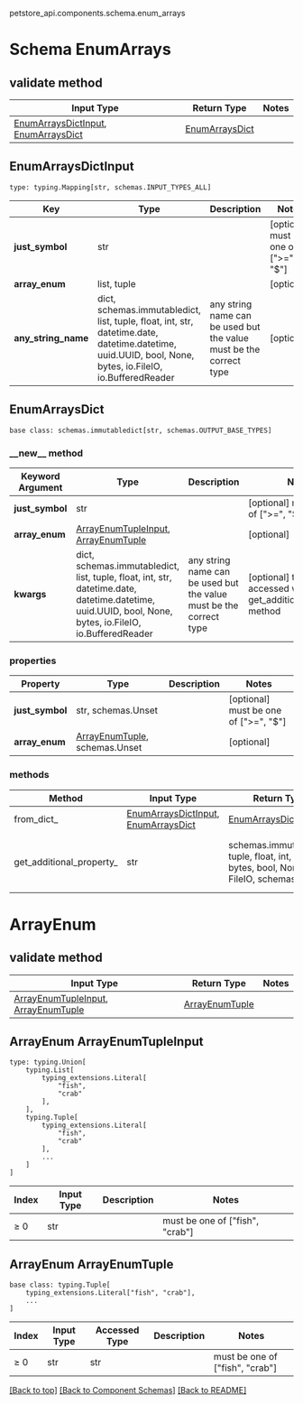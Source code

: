 petstore_api.components.schema.enum_arrays
# Schema EnumArrays

## validate method
Input Type | Return Type | Notes
------------ | ------------- | -------------
[EnumArraysDictInput](#enumarraysdictinput), [EnumArraysDict](#enumarraysdict) | [EnumArraysDict](#enumarraysdict) |

## EnumArraysDictInput
```
type: typing.Mapping[str, schemas.INPUT_TYPES_ALL]
```
Key | Type |  Description | Notes
------------ | ------------- | ------------- | -------------
**just_symbol** | str |  | [optional] must be one of [">=", "$"]
**array_enum** | list, tuple |  | [optional]
**any_string_name** | dict, schemas.immutabledict, list, tuple, float, int, str, datetime.date, datetime.datetime, uuid.UUID, bool, None, bytes, io.FileIO, io.BufferedReader | any string name can be used but the value must be the correct type | [optional]

## EnumArraysDict
```
base class: schemas.immutabledict[str, schemas.OUTPUT_BASE_TYPES]

```
### &lowbar;&lowbar;new&lowbar;&lowbar; method
Keyword Argument | Type | Description | Notes
---------------- | ---- | ----------- | -----
**just_symbol** | str |  | [optional] must be one of [">=", "$"]
**array_enum** | [ArrayEnumTupleInput](#arrayenumtupleinput), [ArrayEnumTuple](#arrayenumtuple) |  | [optional]
**kwargs** | dict, schemas.immutabledict, list, tuple, float, int, str, datetime.date, datetime.datetime, uuid.UUID, bool, None, bytes, io.FileIO, io.BufferedReader | any string name can be used but the value must be the correct type | [optional] typed value is accessed with the get_additional_property_ method

### properties
Property | Type | Description | Notes
-------- | ---- | ----------- | -----
**just_symbol** | str, schemas.Unset |  | [optional] must be one of [">=", "$"]
**array_enum** | [ArrayEnumTuple](#arrayenumtuple), schemas.Unset |  | [optional]

### methods
Method | Input Type | Return Type | Notes
------ | ---------- | ----------- | ------
from_dict_ | [EnumArraysDictInput](#enumarraysdictinput), [EnumArraysDict](#enumarraysdict) | [EnumArraysDict](#enumarraysdict) | a constructor
get_additional_property_ | str | schemas.immutabledict, tuple, float, int, str, bytes, bool, None, FileIO, schemas.Unset | provides type safety for additional properties

# ArrayEnum

## validate method
Input Type | Return Type | Notes
------------ | ------------- | -------------
[ArrayEnumTupleInput](#arrayenum-arrayenumtupleinput), [ArrayEnumTuple](#arrayenum-arrayenumtuple) | [ArrayEnumTuple](#arrayenum-arrayenumtuple) |

## ArrayEnum ArrayEnumTupleInput
```
type: typing.Union[
    typing.List[
        typing_extensions.Literal[
            "fish",
            "crab"
        ],
    ],
    typing.Tuple[
        typing_extensions.Literal[
            "fish",
            "crab"
        ],
        ...
    ]
]
```
Index | Input Type | Description | Notes
------------- | ------------- | ------------- | -------------
≥ 0 | str |  | must be one of ["fish", "crab"]

## ArrayEnum ArrayEnumTuple
```
base class: typing.Tuple[
    typing_extensions.Literal["fish", "crab"],
    ...
]
```
Index | Input Type | Accessed Type | Description | Notes
------------- | ------------- | ------------- | ------------- | -------------
≥ 0 | str | str |  | must be one of ["fish", "crab"]

[[Back to top]](#top) [[Back to Component Schemas]](../../../README.md#Component-Schemas) [[Back to README]](../../../README.md)
